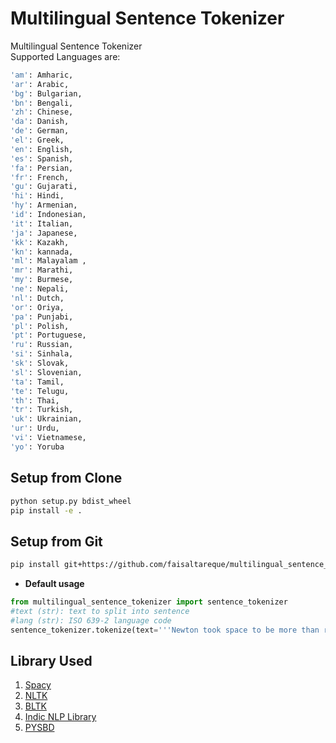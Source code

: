 # Multilingual Sentence Tokenizer

Multilingual Sentence Tokenizer  
Supported Languages are:
```bash
'am': Amharic,
'ar': Arabic,
'bg': Bulgarian,
'bn': Bengali,
'zh': Chinese,
'da': Danish,
'de': German,
'el': Greek, 
'en': English,
'es': Spanish,
'fa': Persian,
'fr': French,
'gu': Gujarati,
'hi': Hindi,
'hy': Armenian,
'id': Indonesian,
'it': Italian,
'ja': Japanese,
'kk': Kazakh,
'kn': kannada,
'ml': Malayalam ,
'mr': Marathi,
'my': Burmese,
'ne': Nepali,
'nl': Dutch,
'or': Oriya,
'pa': Punjabi,
'pl': Polish,
'pt': Portuguese,
'ru': Russian,
'si': Sinhala,
'sk': Slovak,
'sl': Slovenian,
'ta': Tamil,
'te': Telugu,
'th': Thai,
'tr': Turkish,
'uk': Ukrainian,
'ur': Urdu,
'vi': Vietnamese,
'yo': Yoruba
```
  

## Setup from Clone
```bash
python setup.py bdist_wheel
pip install -e .
```

## Setup from Git
```bash
pip install git+https://github.com/faisaltareque/multilingual_sentence_tokenizer
```


* **Default usage**


```python
from multilingual_sentence_tokenizer import sentence_tokenizer
#text (str): text to split into sentence
#lang (str): ISO 639-2 language code
sentence_tokenizer.tokenize(text='''Newton took space to be more than relations between material objects and based his position on observation and experimentation. For a relationist there can be no real difference between inertial motion, in which the object travels with constant velocity, and non-inertial motion, in which the velocity changes with time, since all spatial measurements are relative to other objects and their motions.''', language='en')
```


## Library Used
1. [Spacy](https://spacy.io/)  
2. [NLTK](https://www.nltk.org/)  
3. [BLTK](https://pypi.org/project/bltk/)  
4. [Indic NLP Library](https://github.com/anoopkunchukuttan/indic_nlp_library)  
5. [PYSBD](https://github.com/nipunsadvilkar/pySBD)  
